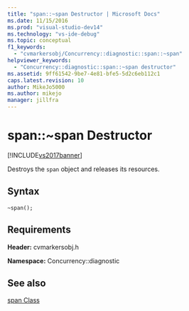 ```yaml
---
title: "span::~span Destructor | Microsoft Docs"
ms.date: 11/15/2016
ms.prod: "visual-studio-dev14"
ms.technology: "vs-ide-debug"
ms.topic: conceptual
f1_keywords:
  - "cvmarkersobj/Concurrency::diagnostic::span::~span"
helpviewer_keywords:
  - "Concurrency::diagnostic::span::~span destructor"
ms.assetid: 9ff61542-9be7-4e81-bfe5-5d2c6eb112c1
caps.latest.revision: 10
author: MikeJo5000
ms.author: mikejo
manager: jillfra
---
```


# span::~span Destructor

[!INCLUDE[vs2017banner](../includes/vs2017banner.md)]

Destroys the `span` object and releases its resources.

## Syntax

```
~span();
```

## Requirements

**Header:** cvmarkersobj.h

**Namespace:** Concurrency::diagnostic

## See also

[span Class](../profiling/span-class.md)
